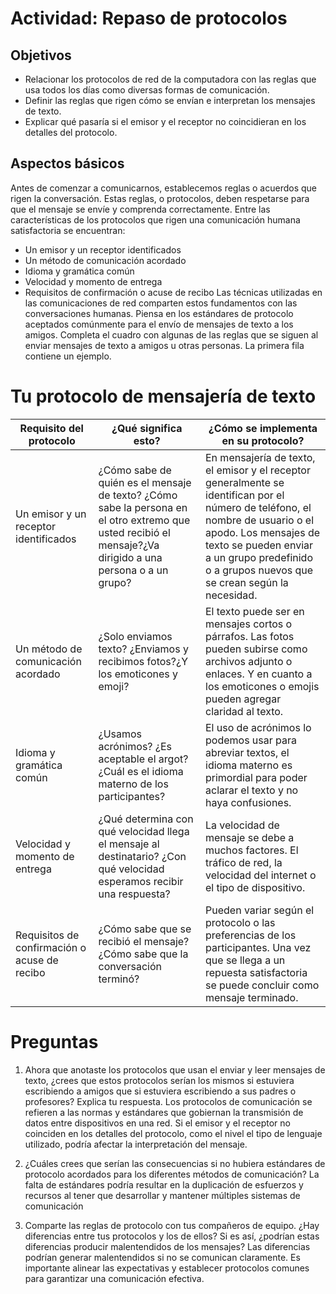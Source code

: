 # Actividad: Repaso de protocolos

## Objetivos
-	Relacionar los protocolos de red de la computadora con las reglas que usa todos los días como diversas formas de comunicación.
-	Definir las reglas que rigen cómo se envían e interpretan los mensajes de texto.
-	Explicar qué pasaría si el emisor y el receptor no coincidieran en los detalles del protocolo.

## Aspectos básicos
Antes de comenzar a comunicarnos, establecemos reglas o acuerdos que rigen la conversación. Estas reglas, o protocolos, deben respetarse para que el mensaje se envíe y comprenda correctamente. Entre las características de los protocolos que rigen una comunicación humana satisfactoria se encuentran:

-	Un emisor y un receptor identificados
-	Un método de comunicación acordado
-	Idioma y gramática común
-	Velocidad y momento de entrega
-	Requisitos de confirmación o acuse de recibo
Las técnicas utilizadas en las comunicaciones de red comparten estos fundamentos con las conversaciones humanas.
Piensa en los estándares de protocolo aceptados comúnmente para el envío de mensajes de texto a los amigos. Completa el cuadro con algunas de las reglas que se siguen al enviar mensajes de texto a amigos u otras personas. La primera fila contiene un ejemplo.
 
# Tu protocolo de mensajería de texto

| **Requisito del protocolo** | **¿Qué significa esto?** | **¿Cómo se implementa en su protocolo?** |
| --------------------------- | ------------------------ | ---------------------------------------- |
| Un emisor y un receptor identificados | ¿Cómo sabe de quién es el mensaje de texto? ¿Cómo sabe la persona en el otro extremo que usted recibió el mensaje?¿Va dirigido a una persona o a un grupo? | En mensajería de texto, el emisor y el receptor generalmente se identifican por el número de teléfono, el nombre de usuario o el apodo. Los mensajes de texto se pueden enviar a un grupo predefinido o a grupos nuevos que se crean según la necesidad. |
| Un método de comunicación acordado | ¿Solo enviamos texto? ¿Enviamos y recibimos fotos?¿Y los emoticones y emoji? | El texto puede ser en mensajes cortos o párrafos. Las fotos pueden subirse como archivos adjunto o enlaces. Y en cuanto a los emoticones o emojis pueden agregar claridad al texto. |
| Idioma y gramática común | ¿Usamos acrónimos? ¿Es aceptable el argot?¿Cuál es el idioma materno de los participantes? | El uso de acrónimos lo podemos usar para abreviar textos, el idioma materno es primordial para poder aclarar el texto y no haya confusiones. |
| Velocidad y momento de entrega | ¿Qué determina con qué velocidad llega el mensaje al destinatario? ¿Con qué velocidad esperamos recibir una respuesta? | La velocidad de mensaje se debe a muchos factores. El tráfico de red, la velocidad del internet o el tipo de dispositivo. |
| Requisitos de confirmación o acuse de recibo | ¿Cómo sabe que se recibió el mensaje? ¿Cómo sabe que la conversación terminó? | Pueden variar según el protocolo o las preferencias de los participantes. Una vez que se llega a un repuesta satisfactoria se puede concluir como mensaje terminado. |

# Preguntas
1.	Ahora que anotaste los protocolos que usan el enviar y leer mensajes de texto, ¿crees que estos protocolos serían los mismos si estuviera escribiendo a amigos que si estuviera escribiendo a sus padres o profesores? Explica tu respuesta.
Los protocolos de comunicación se refieren a las normas y estándares que gobiernan la transmisión de datos entre dispositivos en una red.
Si el emisor y el receptor no coinciden en los detalles del protocolo, como el nivel el tipo de lenguaje utilizado, podría afectar la interpretación del mensaje.


2.	¿Cuáles crees que serían las consecuencias si no hubiera estándares de protocolo acordados para los diferentes métodos de comunicación?
La falta de estándares podría resultar en la duplicación de esfuerzos y recursos al tener que desarrollar y mantener múltiples sistemas de comunicación


3.	Comparte las reglas de protocolo con tus compañeros de equipo. ¿Hay diferencias entre tus protocolos y los de ellos? Si es así, ¿podrían estas diferencias producir malentendidos de los mensajes?
Las diferencias podrían generar malentendidos si no se comunican claramente. Es importante alinear las expectativas y establecer protocolos comunes para garantizar una comunicación efectiva.
